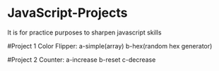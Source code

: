 # JavaScript-Projects
It is for practice purposes to sharpen javascript skills

#Project 1
Color Flipper:
a-simple(array)
b-hex(random hex generator)

#Project 2
Counter:
a-increase
b-reset
c-decrease 

